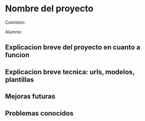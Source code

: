# Nombre del proyecto

Comision:

Alumno:

## Explicacion breve del proyecto en cuanto a funcion

## Explicacion breve tecnica: urls, modelos, plantillas

## Mejoras futuras

## Problemas conocidos
